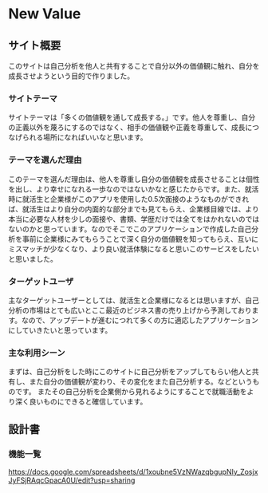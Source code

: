 # New Value

## サイト概要
このサイトは自己分析を他人と共有することで自分以外の価値観に触れ、自分を成長させようという目的で作りました。

### サイトテーマ
サイトテーマは「多くの価値観を通して成長する。」です。他人を尊重し、自分の正義以外を蔑ろにするのではなく、相手の価値観や正義を尊重して、成長につなげられる場所になればいいなと思います。

### テーマを選んだ理由
このテーマを選んだ理由は、他人を尊重し自分の価値観を成長させることは個性を出し、より幸せになれる一歩なのではないかなと感じたからです。また、就活時に就活生と企業様がこのアプリを使用した0.5次面接のようなものができれば、就活生はより自分の内面的な部分までも見てもらえ、企業様目線では、より本当に必要な人材を少しの面接や、書類、学歴だけでは全てをはかれないのではないのかと思っています。なのでそこでこのアプリケーションで作成した自己分析を事前に企業様にみてもらうことで深く自分の価値観を知ってもらえ、互いにミスマッチが少なくなり、より良い就活体験になると思いこのサービスをしたいと思いました。

### ターゲットユーザ
主なターゲットユーザーとしては、就活生と企業様になるとは思いますが、自己分析の市場はとても広いとここ最近のビジネス書の売り上げから予測しております。なので、アップデートが進むにつれて多くの方に適応したアプリケーションにしていきたいと思っています。
### 主な利用シーン
まずは、自己分析をした時にこのサイトに自己分析をアップしてもらい他人と共有し、また自分の価値観が変わり、その変化をまた自己分析する。などというものです。
またその自己分析を企業側から見れるようにすることで就職活動をより深く良いものにできると確信しています。
## 設計書

### 機能一覧
https://docs.google.com/spreadsheets/d/1xoubne5VzNWazqbgupNIy_ZosjxJyFSjRAqcGpacA0U/edit?usp=sharing
